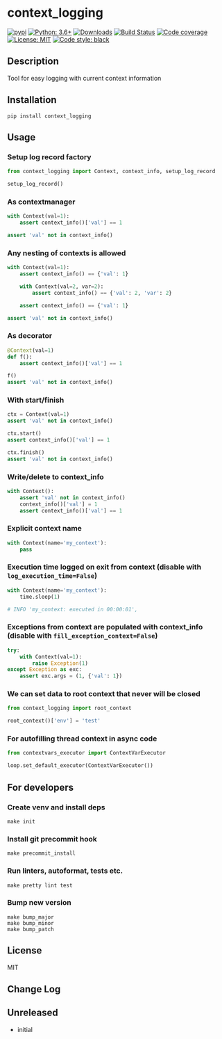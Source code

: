 # context_logging

[![pypi](https://badge.fury.io/py/context_logging.svg)](https://pypi.org/project/context_logging)
[![Python: 3.6+](https://img.shields.io/badge/Python-3.6+-blue.svg)](https://pypi.org/project/context_logging)
[![Downloads](https://img.shields.io/pypi/dm/context_logging.svg)](https://pypistats.org/packages/context_logging)
[![Build Status](https://travis-ci.org/Afonasev/context_logging.svg?branch=master)](https://travis-ci.org/Afonasev/context_logging)
[![Code coverage](https://codecov.io/gh/Afonasev/context_logging/branch/master/graph/badge.svg)](https://codecov.io/gh/Afonasev/context_logging)
[![License: MIT](https://img.shields.io/badge/License-MIT-green.svg)](https://en.wikipedia.org/wiki/MIT_License)
[![Code style: black](https://img.shields.io/badge/code%20style-black-000000.svg)](https://github.com/ambv/black)

## Description

Tool for easy logging with current context information

## Installation

    pip install context_logging

## Usage

### Setup log record factory

```python
from context_logging import Context, context_info, setup_log_record

setup_log_record()
```

### As contextmanager

```python
with Context(val=1):
    assert context_info()['val'] == 1

assert 'val' not in context_info()
```

### Any nesting of contexts is allowed

```python
with Context(val=1):
    assert context_info() == {'val': 1}

    with Context(val=2, var=2):
        assert context_info() == {'val': 2, 'var': 2}

    assert context_info() == {'val': 1}

assert 'val' not in context_info()
```

### As decorator

```python
@Context(val=1)
def f():
    assert context_info()['val'] == 1

f()
assert 'val' not in context_info()
```

### With start/finish

```python
ctx = Context(val=1)
assert 'val' not in context_info()

ctx.start()
assert context_info()['val'] == 1

ctx.finish()
assert 'val' not in context_info()
```

### Write/delete to context_info

```python
with Context():
    assert 'val' not in context_info()
    context_info()['val'] = 1
    assert context_info()['val'] == 1
```

### Explicit context name

```python
with Context(name='my_context'):
    pass
```

### Execution time logged on exit from context (disable with `log_execution_time=False`)

```python
with Context(name='my_context'):
    time.sleep(1)

# INFO 'my_context: executed in 00:00:01',
```

### Exceptions from context are populated with context_info (disable with `fill_exception_context=False`)

```python
try:
    with Context(val=1):
        raise Exception(1)
except Exception as exc:
    assert exc.args = (1, {'val': 1})
```

### We can set data to root context that never will be closed

```python
from context_logging import root_context

root_context()['env'] = 'test'
```

### For autofilling thread context in async code

```python
from contextvars_executor import ContextVarExecutor

loop.set_default_executor(ContextVarExecutor())
```

## For developers

### Create venv and install deps

    make init

### Install git precommit hook

    make precommit_install

### Run linters, autoformat, tests etc.

    make pretty lint test

### Bump new version

    make bump_major
    make bump_minor
    make bump_patch

## License

MIT

## Change Log

Unreleased
-----

* initial
